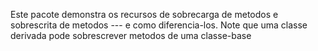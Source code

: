 Este pacote demonstra os recursos de sobrecarga de metodos 
e sobrescrita de metodos --- e como diferencia-los. Note
que uma classe derivada pode sobrescrever metodos de uma 
classe-base